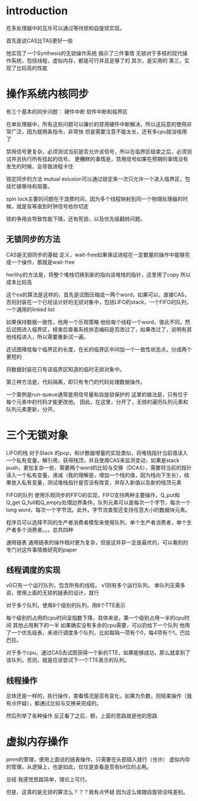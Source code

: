 # introduction
在多处理器中的互斥可以通过等待锁和自旋锁实现。

首先是说CAS比TAS更好一些

他实现了一个Synthesis的无锁操作系统
揭示了三件事情
无锁对于多核的现代操作系统，包括线程，虚拟内存，都是可行并且足够了的
其次，是实用的
第三，实现了比较高的性能

# 操作系统内核同步
有三个基本的同步问题：
硬件中断
软件中断和临界区

在单处理器中，所有这些问题可以廉价的禁用硬件中断解决，所以这玩意的使用非常广泛，因为就两条指令，非常快
但是需要注意不能太长，还有多cpu就没啥用了

禁用信号更复杂，必须测试当前是否允许该信号，所以在临界区结束之后，必须测试并且执行所有挂起的信号。
更糟糕的事情是，禁用信号如果在预期的事情没有发生的时候，会导致进程卡住

锁定同步的方法
mutual exlusion可以通过锁定来一次只允许一个进入临界区，包括忙碌等待和阻塞。

spin lock主要的问题在于浪费时间，因为多个线程映射到同一个物理处理器的时候，就是盲等直到时钟信号给你切走

锁的争用会导致性能下降，还有死锁，以及优先级翻转问题。

## 无锁同步的方法

CAS是无锁同步的基础
定义，wait-free如果保证进程在一定数量的操作中能够完成一个操作，那就是wait-free

herlihy的方法是，将整个堆栈切换到新的指向该堆栈的指针，这里用了copy
所以成本比较高

这个os的算法是这样的，首先是试图压缩成一两个word，如果可以，直接CAS，否则封装在一个已经设计好的无锁对象中，包括LIFO的stack，一个FIFO的队列，一个通用的linked list

如果保持数据一致性，他用一个乐观策略
他给每个线程一个word，彼此不同，然后试图进入临界区，结束后查看系统状态编码是否改过了，如果改过了，说明有其他线程进入，所以需要重新试一遍。

还试图降低每个临界区的长度，在长的临界区中间加一个一致性状态点，分成两个更短的

将数据封装在只有该临界区知道的临时无锁对象中。

第三种方法是，代码隔离，即只有专门的代码处理数据操作。

一个案例是run-queue通常是用信号量和自旋锁保护的
这里的做法是，只有位于每个元素中的代码才能更改他。
因此，在这里，分开了，无锁的遍历队列元素和队列元素更新，分开。

# 三个无锁对象
LIFO的栈
对于Stack 的pop，和计数器增量的实现类似，将堆栈指针当前值读入一个私有变量，解引用，获得栈顶，并且使用CAS来监测变动，如果是stack push，更加复杂一些，需要两个word的比较与交换（DCAS），需要将当前的指针读入一个私有变量，递减（我的理解是，增加一个栈的值，因为栈向下生长），结果放入私有变量，测试堆栈指针是否没有改变，并存入新值以及新的栈顶元素

FIFO的队列
使用乐观同步的FIFO的实现，FIFO支持两种主要操作，Q_put和Q_get
Q_full和Q_empty处理边界条件。队列元素可以是每次一个字节，每次一个long word，每次一个字节流。此外，字节流类型还支持任意大小的数据块元素。

程序员可以选择不同的生产者消费者模型来使用队列，单个生产者消费者，单个生产者多个消费者。。。总共四种

通用链表
通用链表的操作相对更为复杂，但是这并非一定是最优的，可以看别的专门对这件事情做研究的paper

## 线程调度的实现
v0只有一个运行队列，包含所有的线程。
v1则有多个运行队列。
单队列无需多说，使用上面的无锁的链表的设计，就行

对于多个队列，使用8个级别的队列，用8个TTE表示

每个级别的占用的cpu时间呈指数下降，具体来说，第一个级别占用一半的cpu时间
其他占用剩下的一半
如果确实没有多余的cpu需要，可以扔给下一个队列
他用了一个优先级表，来进行调度多个队列，比如每隔一项有个0，每4项有个1，巴拉巴拉。

对于多个cpu，通过CAS去试图获得一个新的TTE，如果能够成功，那么就拿到了该队列，否则，就是应该尝试下一个TTE表示的队列。


## 线程操作

总体还是一样的，执行操作，查看情况是否有变化，如果为负数，则结束操作（我有点怀疑），都通过比较与交换来完成的。

然后列举了各种操作
反正看了之后，额，上面的思路就是他的思路

# 虚拟内存操作
pmm的管理，使用上面说的链表操作，只需要在头部插入就行（也许）
虚拟内存的管理，从逻辑上，也是如此，仅仅是查看是否有bit位的占用。

总结
我感觉思路简单，理论上可行。

但是，这真的是无锁的算法么？？？我有点怀疑
因为这么做跟自旋锁没啥差别。
